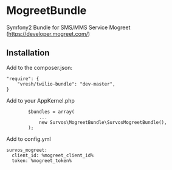 MogreetBundle
=============

Symfony2 Bundle for SMS/MMS Service Mogreet (https://developer.mogreet.com/)

Installation
------------

Add to the composer.json:
```
"require": {
    "vresh/twilio-bundle": "dev-master",
}
```

Add to your AppKernel.php
```
        $bundles = array(
            ...
            new Survos\MogreetBundle\SurvosMogreetBundle(),
        );
```

Add to config.yml
```
survos_mogreet:
  client_id: %mogreet_client_id%
  token: %mogreet_token%
```





